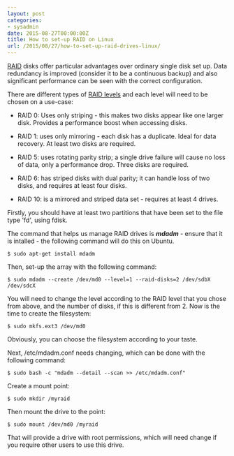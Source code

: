 ```yaml
---
layout: post
categories:
- sysadmin
date: 2015-08-27T00:00:00Z
title: How to set-up RAID on Linux
url: /2015/08/27/how-to-set-up-raid-drives-linux/
---
```


[RAID](https://en.wikipedia.org/wiki/RAID) disks offer particular advantages over ordinary single disk set up. Data redundancy is improved (consider it to be a continuous backup) and also significant performance can be seen with the correct configuration.

There are different types of [RAID levels](https://en.wikipedia.org/wiki/Standard_RAID_levels) and each level will need to be chosen on a use-case:

- RAID 0: Uses only striping - this makes two disks appear like one larger disk. Provides a performance boost when accessing disks.

- RAID 1: uses only mirroring - each disk has a duplicate. Ideal for data recovery. At least two disks are required. 

- RAID 5: uses rotating parity strip; a single drive failure will cause no loss of data, only a performance drop. Three disks are required.

- RAID 6: has striped disks with dual parity; it can handle loss of two disks, and requires at least four disks. 

- RAID 10: is a mirrored and striped data set - requires at least 4 drives.

Firstly, you should have at least two partitions that have been set to the file type 'fd', using fdisk.

The command that helps us manage RAID drives is __*mdadm*__ - ensure that it is intalled - the following command will do this on Ubuntu.

	$ sudo apt-get install mdadm

Then, set-up the array with the following command:

	$ sudo mdadm --create /dev/md0 --level=1 --raid-disks=2 /dev/sdbX /dev/sdcX

You will need to change the level according to the RAID level that you chose from above, and the number of disks, if this is different from 2.
Now is the time to create the filesystem:

	$ sudo mkfs.ext3 /dev/md0

Obviously, you can choose the filesystem according to your taste. 
	
Next, /etc/mdadm.conf needs changing, which can be done with the following command:

	$ sudo bash -c "mdadm --detail --scan >> /etc/mdadm.conf"

Create a mount point:

	$ sudo mkdir /myraid

Then mount the drive to the point:

	$ sudo mount /dev/md0 /myraid

That will provide a drive with root permissions, which will need change if you require other users to use this drive.


